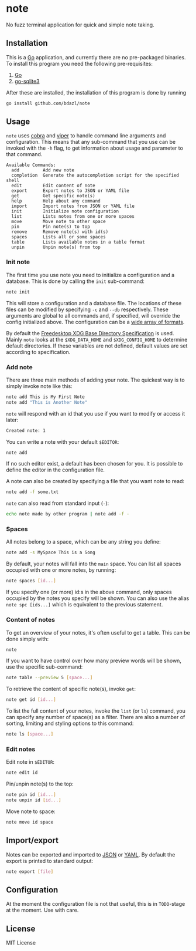 # note

No fuzz terminal application for quick and simple note taking. 

## Installation

This is a [Go](https://go.dev) application, and currently there are no pre-packaged binaries.
To install this program you need the following pre-requisites:
1. [Go](https://go.dev/doc/install)
2. [go-sqlite3](https://github.com/mattn/go-sqlite3?tab=readme-ov-file#installation)

After these are installed, the installation of this program is done by running
```bash
go install github.com/bdazl/note
```

## Usage

`note` uses [cobra](https://github.com/spf13/cobra) and [viper](https://github.com/spf13/viper)
to handle command line arguments and configuration. This means that any sub-command that you use
can be invoked with the `-h` flag, to get information about usage and parameter to that command.

```
Available Commands:
  add         Add new note
  completion  Generate the autocompletion script for the specified shell
  edit        Edit content of note
  export      Export notes to JSON or YAML file
  get         Get specific note(s)
  help        Help about any command
  import      Import notes from JSON or YAML file
  init        Initialize note configuration
  list        Lists notes from one or more spaces
  move        Move note to other space
  pin         Pin note(s) to top
  remove      Remove note(s) with id(s)
  spaces      Lists all or some spaces
  table       Lists available notes in a table format
  unpin       Unpin note(s) from top
```

### Init note

The first time you use note you need to initialize a configuration and a database. This is done by
calling the `init` sub-command:
```bash
note init
```

This will store a configuration and a database file. The locations of these files can
be modified by specifying `-c` and `--db` respectively. These arguments are global to all commands
and, if specified, will override the config initialized above. The configuration can be a
[wide array of formats](https://github.com/spf13/viper?tab=readme-ov-file#what-is-viper).

By default the [Freedesktop XDG Base Directory Specification](https://specifications.freedesktop.org/basedir-spec/latest/)
is used. Mainly `note` looks at the `$XDG_DATA_HOME` and `$XDG_CONFIG_HOME` to determine default directories.
If these variables are not defined, default values are set according to specification.

### Add note

There are three main methods of adding your note. The quickest way is to simply invoke note like this:
```bash
note add This is My First Note
note add "This is Another Note"
```

`note` will respond with an id that you use if you want to modify or access it later:
```bash
Created note: 1
```

You can write a note with your default `$EDITOR`:
```bash
note add
```

If no such editor exist, a default has been chosen for you. It is possible to define the editor in the
configuration file.

A note can also be created by specifying a file that you want note to read:
```bash
note add -f some.txt
```
`note` can also read from standard input (`-`):
```bash
echo note made by other program | note add -f -
```

### Spaces

All notes belong to a space, which can be any string you define:
```bash
note add -s MySpace This is a Song
```

By default, your notes will fall into the `main` space. You can list all spaces occupied with one or
more notes, by running:
```bash
note spaces [id...]
```

If you specify one (or more) id:s in the above command, only spaces occupied by the notes you specify will
be shown. You can also use the alias `note spc [ids...]` which is equivalent to the previous statement.

### Content of notes

To get an overview of your notes, it's often useful to get a table. This can be done simply with:
```bash
note
```

If you want to have control over how many preview words will be shown, use the specific sub-command:
```bash
note table --preview 5 [space...]
```

To retrieve the content of specific note(s), invoke `get`:
```bash
note get id [id...]
```

To list the full content of your notes, invoke the `list` (or `ls`) command, you can specify any number
of space(s) as a filter. There are also a number of sorting, limiting and styling options to this command:
```bash
note ls [space...]
```

### Edit notes

Edit note in `$EDITOR`:
```bash
note edit id
```

Pin/unpin note(s) to the top:
```bash
note pin id [id...]
note unpin id [id...]
```

Move note to space:
```bash
note move id space
```

## Import/export

Notes can be exported and imported to [JSON](https://en.wikipedia.org/wiki/JSON) or
[YAML](https://en.wikipedia.org/wiki/YAML). By default the export is printed to standard output:
```bash
note export [file]
```

## Configuration

At the moment the configuration file is not that useful, this is in `TODO`-stage at the moment. Use with
care.

## License

MIT License
